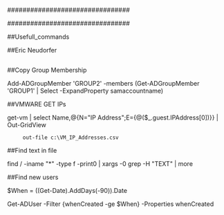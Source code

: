 ################################

################################

##Usefull_commands

##Eric Neudorfer

##       

##Copy Group Membership

Add-ADGroupMember 'GROUP2' -members (Get-ADGroupMember 'GROUP1' | Select -ExpandProperty samaccountname)

##VMWARE GET IPs

get-vm | select Name,@{N="IP Address";E={@($_.guest.IPAddress[0])}}  | Out-GridView

         out-file c:\VM_IP_Addresses.csv


##Find text in file 

find / -iname "*" -type f -print0  |  xargs -0 grep -H "TEXT" | more 


##Find new users

$When = ((Get-Date).AddDays(-90)).Date

Get-ADUser -Filter {whenCreated -ge $When} -Properties whenCreated
